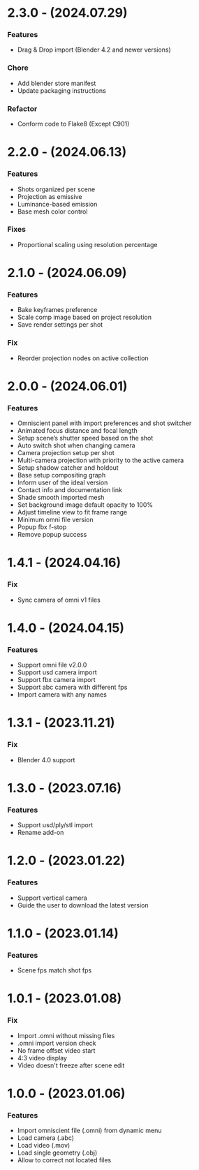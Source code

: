 # 2.3.0 - (2024.07.29)

### Features
- Drag & Drop import (Blender 4.2 and newer versions)

### Chore
- Add blender store manifest
- Update packaging instructions

### Refactor
- Conform code to Flake8 (Except C901)

# 2.2.0 - (2024.06.13)

### Features
- Shots organized per scene
- Projection as emissive
- Luminance-based emission
- Base mesh color control

### Fixes
- Proportional scaling using resolution percentage

# 2.1.0 - (2024.06.09)

### Features
- Bake keyframes preference
- Scale comp image based on project resolution
- Save render settings per shot

### Fix
- Reorder projection nodes on active collection

# 2.0.0 - (2024.06.01)

### Features
- Omniscient panel with import preferences and shot switcher
- Animated focus distance and focal length
- Setup scene’s shutter speed based on the shot
- Auto switch shot when changing camera
- Camera projection setup per shot
- Multi-camera projection with priority to the active camera
- Setup shadow catcher and holdout
- Base setup compositing graph
- Inform user of the ideal version
- Contact info and documentation link
- Shade smooth imported mesh
- Set background image default opacity to 100%
- Adjust timeline view to fit frame range
- Minimum omni file version
- Popup fbx f-stop
- Remove popup success

# 1.4.1 - (2024.04.16)

### Fix
- Sync camera of omni v1 files

# 1.4.0 - (2024.04.15)

### Features
- Support omni file v2.0.0
- Support usd camera import
- Support fbx camera import
- Support abc camera with different fps
- Import camera with any names

# 1.3.1 - (2023.11.21)

### Fix
- Blender 4.0 support

# 1.3.0 - (2023.07.16)

### Features
- Support usd/ply/stl import
- Rename add-on

# 1.2.0 - (2023.01.22)

### Features
- Support vertical camera
- Guide the user to download the latest version

# 1.1.0 - (2023.01.14)

### Features
- Scene fps match shot fps

# 1.0.1 - (2023.01.08)

### Fix
- Import .omni without missing files
- .omni import version check
- No frame offset video start
- 4:3 video display
- Video doesn't freeze after scene edit

# 1.0.0 - (2023.01.06)

### Features
- Import omniscient file (.omni) from dynamic menu
- Load camera (.abc)
- Load video (.mov)
- Load single geometry (.obj)
- Allow to correct not located files
